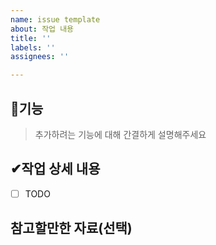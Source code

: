 ```yaml
---
name: issue template
about: 작업 내용
title: ''
labels: ''
assignees: ''

---
```


## 📄기능
> 추가하려는 기능에 대해 간결하게 설명해주세요

## ✔작업 상세 내용
- [ ] TODO

## 참고할만한 자료(선택)
